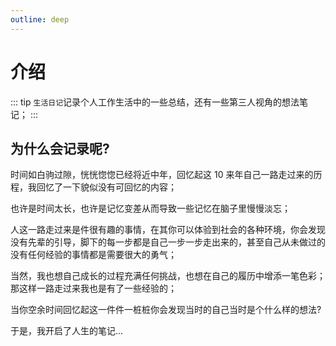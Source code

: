```yaml
---
outline: deep
---
```


# 介绍

::: tip
`生活日记`记录个人工作生活中的一些总结，还有一些第三人视角的想法笔记；
:::

## 为什么会记录呢?

时间如白驹过隙，恍恍惚惚已经将近中年，回忆起这 10 来年自己一路走过来的历程，我回忆了一下貌似没有可回忆的内容；

也许是时间太长，也许是记忆变差从而导致一些记忆在脑子里慢慢淡忘；

人这一路走过来是件很有趣的事情，在其你可以体验到社会的各种环境，你会发现没有先辈的引导，脚下的每一步都是自己一步一步走出来的，甚至自己从未做过的没有任何经验的事情都是需要很大的勇气；

当然，我也想自己成长的过程充满任何挑战，也想在自己的履历中增添一笔色彩；那这样一路走过来我也是有了一些经验的；

当你空余时间回忆起这一件件一桩桩你会发现当时的自己当时是个什么样的想法?

于是，我开启了人生的笔记...
